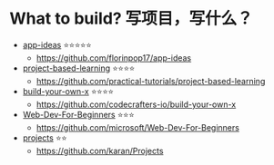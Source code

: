 # What to build?  写项目，写什么？

- [app-ideas](https://github.com/florinpop17/app-ideas) ⭐⭐⭐⭐⭐
  - https://github.com/florinpop17/app-ideas
- [project-based-learning](https://github.com/practical-tutorials/project-based-learning) ⭐⭐⭐⭐
  - https://github.com/practical-tutorials/project-based-learning
- [build-your-own-x](https://github.com/codecrafters-io/build-your-own-x) ⭐⭐⭐⭐
  - https://github.com/codecrafters-io/build-your-own-x
- [Web-Dev-For-Beginners](https://github.com/microsoft/Web-Dev-For-Beginners) ⭐⭐⭐
  - https://github.com/microsoft/Web-Dev-For-Beginners
- [projects](https://github.com/karan/Projects) ⭐⭐
  - https://github.com/karan/Projects
